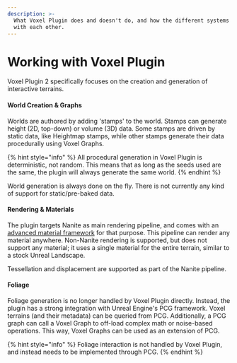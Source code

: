 ```yaml
---
description: >-
  What Voxel Plugin does and doesn't do, and how the different systems interact
  with each other.
---
```


# Working with Voxel Plugin

Voxel Plugin 2 specifically focuses on the creation and generation of interactive terrains.

#### World Creation & Graphs

Worlds are authored by adding 'stamps' to the world. Stamps can generate height (2D, top-down) or volume (3D) data. Some stamps are driven by static data, like Heightmap stamps, while other stamps generate their data procedurally using Voxel Graphs.&#x20;

{% hint style="info" %}
All procedural generation in Voxel Plugin is deterministic, not random. This means that as long as the seeds used are the same, the plugin will always generate the same world.
{% endhint %}

World generation is always done on the fly. There is not currently any kind of support for static/pre-baked data.&#x20;

#### Rendering & Materials

The plugin targets Nanite as main rendering pipeline, and comes with an [advanced material framework](../knowledgebase-1/materials.md) for that purpose. This pipeline can render any material anywhere. Non-Nanite rendering is supported, but does not support any material; it uses a single material for the entire terrain, similar to a stock Unreal Landscape.

Tessellation and displacement are supported as part of the Nanite pipeline.

#### Foliage

Foliage generation is no longer handled by Voxel Plugin directly. Instead, the plugin has a strong integration with Unreal Engine's PCG framework. Voxel terrains (and their metadata) can be queried from PCG. Additionally, a PCG graph can call a Voxel Graph to off-load complex math or noise-based operations. This way, Voxel Graphs can be used as an extension of PCG.&#x20;

{% hint style="info" %}
Foliage interaction is not handled by Voxel Plugin, and instead needs to be implemented through PCG.
{% endhint %}



